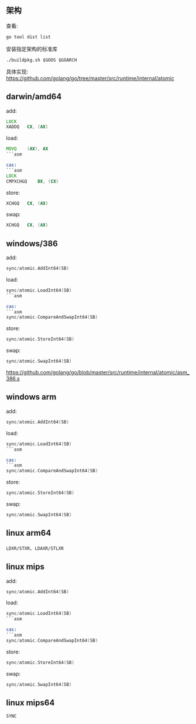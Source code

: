 ## 架构

查看:

```sh
go tool dist list
```

安装指定架构的标准库

```
./buildpkg.sh $GOOS $GOARCH
```

具体实现: https://github.com/golang/go/tree/master/src/runtime/internal/atomic

## darwin/amd64

add:
```asm
LOCK
XADDQ	CX, (AX)
```

load:
```asm
MOVQ	(AX), AX
```asm

cas:
```asm
LOCK
CMPXCHGQ	DX, (CX)
```

store:
```asm
XCHGQ	CX, (AX)
```

swap:
```asm
XCHGQ	CX, (AX)
```


## windows/386

add:
```asm
sync/atomic.AddInt64(SB)
```

load:
```asm
sync/atomic.LoadInt64(SB)
```asm

cas:
```asm
sync/atomic.CompareAndSwapInt64(SB)
```

store:
```asm
sync/atomic.StoreInt64(SB)
```

swap:
```asm
sync/atomic.SwapInt64(SB)
```

https://github.com/golang/go/blob/master/src/runtime/internal/atomic/asm_386.s

## windows arm

add:
```asm
sync/atomic.AddInt64(SB)
```

load:
```asm
sync/atomic.LoadInt64(SB)
```asm

cas:
```asm
sync/atomic.CompareAndSwapInt64(SB)
```

store:
```asm
sync/atomic.StoreInt64(SB)
```

swap:
```asm
sync/atomic.SwapInt64(SB)
```


## linux arm64
`LDXR/STXR`、`LDAXR/STLXR`

## linux mips

add:
```asm
sync/atomic.AddInt64(SB)
```

load:
```asm
sync/atomic.LoadInt64(SB)
```asm

cas:
```asm
sync/atomic.CompareAndSwapInt64(SB)
```

store:
```asm
sync/atomic.StoreInt64(SB)
```

swap:
```asm
sync/atomic.SwapInt64(SB)
```

## linux mips64

`SYNC`
